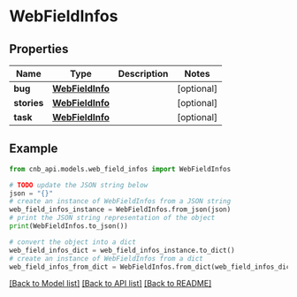 # WebFieldInfos


## Properties

Name | Type | Description | Notes
------------ | ------------- | ------------- | -------------
**bug** | [**WebFieldInfo**](WebFieldInfo.md) |  | [optional] 
**stories** | [**WebFieldInfo**](WebFieldInfo.md) |  | [optional] 
**task** | [**WebFieldInfo**](WebFieldInfo.md) |  | [optional] 

## Example

```python
from cnb_api.models.web_field_infos import WebFieldInfos

# TODO update the JSON string below
json = "{}"
# create an instance of WebFieldInfos from a JSON string
web_field_infos_instance = WebFieldInfos.from_json(json)
# print the JSON string representation of the object
print(WebFieldInfos.to_json())

# convert the object into a dict
web_field_infos_dict = web_field_infos_instance.to_dict()
# create an instance of WebFieldInfos from a dict
web_field_infos_from_dict = WebFieldInfos.from_dict(web_field_infos_dict)
```
[[Back to Model list]](../README.md#documentation-for-models) [[Back to API list]](../README.md#documentation-for-api-endpoints) [[Back to README]](../README.md)


